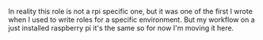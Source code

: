 In reality this role is not a rpi specific one, but it was one of the first I
wrote when I used to write roles for a specific environment. But my workflow on
a just installed raspberry pi it's the same so for now I'm moving it here.
